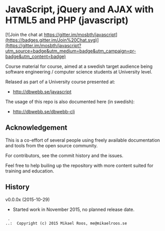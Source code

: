 JavaScript, jQuery and AJAX with HTML5 and PHP (javascript)
===================

[![Join the chat at https://gitter.im/mosbth/javascript](https://badges.gitter.im/Join%20Chat.svg)](https://gitter.im/mosbth/javascript?utm_source=badge&utm_medium=badge&utm_campaign=pr-badge&utm_content=badge)

Course material for course, aimed at a swedish target audience being software engineering / computer science students at University level. 

Relased as part of a University course presented at:

* http://dbwebb.se/javascript

The usage of this repo is also documented here (in swedish):

* http://dbwebb.se/dbwebb-cli




Acknowledgement
-------------------

This is a co-effort of several people using freely available documentation and tools from the open source community. 

For contributors, see the commit history and the issues.

Feel free to help builing up the repository with more content suited for training and education.



History
-------------------

v0.0.0x (2015-10-29)

* Started work in November 2015, no planned release date.



```                                                            
 .                                                             
..:  Copyright (c) 2015 Mikael Roos, me@mikaelroos.se   
```                                                            
